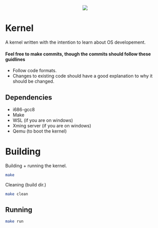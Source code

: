 <div align="center">
	<img src="https://i.imgur.com/mvl5LxO.png">
</div>

# Kernel

A kernel written with the intention to learn about OS developement. 

#### Feel free to make commits, though the commits should follow these guidlines
- Follow code formats.
- Changes to existing code should have a good explanation to why it should be changed.

## Dependencies
- i686-gcc8
- Make
- WSL (if you are on windows)
- Xming server (if you are on windows)
- Qemu (to boot the kernel)

# Building
Building + running the kernel.
```sh
make
```

Cleaning (build dir.)
```sh 
make clean
```
## Running
```sh
make run
```
